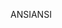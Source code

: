 <span data-ttu-id="8eff4-101">ANSI</span><span class="sxs-lookup"><span data-stu-id="8eff4-101">ANSI</span></span>